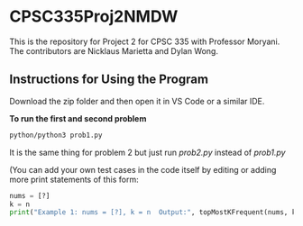 # CPSC335Proj2NMDW
This is the repository for Project 2 for CPSC 335 with Professor Moryani. The contributors are Nicklaus Marietta and Dylan Wong.

## Instructions for Using the Program
Download the zip folder and then open it in VS Code or a similar IDE.

**To run the first and second problem**
```bash
python/python3 prob1.py
```
It is the same thing for problem 2 but just run *prob2.py* instead of *prob1.py*

(You can add your own test cases in the code itself by editing or adding more print statements of this form:

```python
nums = [?]
k = n
print("Example 1: nums = [?], k = n  Output:", topMostKFrequent(nums, k))
```
